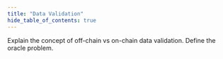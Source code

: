 ```yaml
---
title: "Data Validation"
hide_table_of_contents: true
---
```


<head>
  <title>Validation of Off-chain Data</title>
  <meta
    name="description"
    content="Lorem ipsum"
  />
</head>

Explain the concept of off-chain vs on-chain data validation. Define the oracle problem.